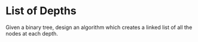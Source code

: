 # List of Depths

Given a binary tree, design an algorithm which creates a linked list of all the nodes at each depth.
